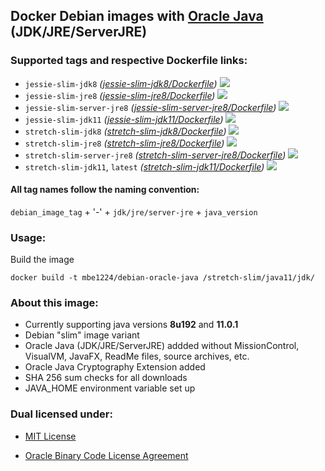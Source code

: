 ## Docker Debian images with [Oracle Java] (JDK/JRE/ServerJRE) ##

### Supported tags and respective Dockerfile links: ###

* ```jessie-slim-jdk8``` _\([jessie-slim-jdk8/Dockerfile]\)_
[![](https://images.microbadger.com/badges/image/mbe1224/debian-oracle-java:jessie-slim-jdk8.svg)](https://microbadger.com/images/mbe1224/debian-oracle-java:jessie-slim-jdk8 "")
* ```jessie-slim-jre8``` _\([jessie-slim-jre8/Dockerfile]\)_
[![](https://images.microbadger.com/badges/image/mbe1224/debian-oracle-java:jessie-slim-jre8.svg)](https://microbadger.com/images/mbe1224/debian-oracle-java:jessie-slim-jre8 "")
* ```jessie-slim-server-jre8``` _\([jessie-slim-server-jre8/Dockerfile]\)_
[![](https://images.microbadger.com/badges/image/mbe1224/debian-oracle-java:jessie-slim-server-jre8.svg)](https://microbadger.com/images/mbe1224/debian-oracle-java:jessie-slim-server-jre8 "")
* ```jessie-slim-jdk11``` _\([jessie-slim-jdk11/Dockerfile]\)_
[![](https://images.microbadger.com/badges/image/mbe1224/debian-oracle-java:jessie-slim-jdk11.svg)](https://microbadger.com/images/mbe1224/debian-oracle-java:jessie-slim-jdk11 "")
* ```stretch-slim-jdk8``` _\([stretch-slim-jdk8/Dockerfile]\)_
[![](https://images.microbadger.com/badges/image/mbe1224/debian-oracle-java:stretch-slim-jdk8.svg)](https://microbadger.com/images/mbe1224/debian-oracle-java:stretch-slim-jdk8 "")
* ```stretch-slim-jre8``` _\([stretch-slim-jre8/Dockerfile]\)_
[![](https://images.microbadger.com/badges/image/mbe1224/debian-oracle-java:stretch-slim-jre8.svg)](https://microbadger.com/images/mbe1224/debian-oracle-java:stretch-slim-jre8 "")
* ```stretch-slim-server-jre8``` _\([stretch-slim-server-jre8/Dockerfile]\)_
[![](https://images.microbadger.com/badges/image/mbe1224/debian-oracle-java:stretch-slim-server-jre8.svg)](https://microbadger.com/images/mbe1224/debian-oracle-java:stretch-slim-server-jre8 "")
* ```stretch-slim-jdk11```, ```latest``` _\([stretch-slim-jdk11/Dockerfile]\)_
[![](https://images.microbadger.com/badges/image/mbe1224/debian-oracle-java:stretch-slim-jdk11.svg)](https://microbadger.com/images/mbe1224/debian-oracle-java:stretch-slim-jdk11 "")

#### All tag names follow the naming convention: ###

```debian_image_tag``` + '-' + ```jdk/jre/server-jre``` + ```java_version```

### Usage: ###

Build the image
```shell
docker build -t mbe1224/debian-oracle-java /stretch-slim/java11/jdk/
```

### About this image: ###

- Currently supporting java versions **8u192** and **11.0.1**
- Debian "slim" image variant
- Oracle Java (JDK/JRE/ServerJRE) addded without MissionControl, VisualVM, JavaFX, ReadMe files, source archives, etc.
- Oracle Java Cryptography Extension added
- SHA 256 sum checks for all downloads
- JAVA\_HOME environment variable set up

### Dual licensed under: ###

* [MIT License]
* [Oracle Binary Code License Agreement]

   [Oracle Java]: <http://www.oracle.com/technetwork/java/javase/downloads/index.html>
   [jessie-slim-jdk8/Dockerfile]: <https://github.com/MihaiBogdanEugen/docker-debian-oracle-java/blob/master/jessie-slim/java8/jdk/Dockerfile>
   [jessie-slim-jre8/Dockerfile]: <https://github.com/MihaiBogdanEugen/docker-debian-oracle-java/blob/master/jessie-slim/java8/jre/Dockerfile>
   [jessie-slim-server-jre8/Dockerfile]: <https://github.com/MihaiBogdanEugen/docker-debian-oracle-java/blob/master/jessie-slim/java8/server-jre/Dockerfile>  
   [jessie-slim-jdk11/Dockerfile]: <https://github.com/MihaiBogdanEugen/docker-debian-oracle-java/blob/master/jessie-slim/java11/jdk/Dockerfile>
   [stretch-slim-jdk8/Dockerfile]: <https://github.com/MihaiBogdanEugen/docker-debian-oracle-java/blob/master/stretch-slim/java8/jdk/Dockerfile>
   [stretch-slim-jre8/Dockerfile]: <https://github.com/MihaiBogdanEugen/docker-debian-oracle-java/blob/master/stretch-slim/java8/jre/Dockerfile>
   [stretch-slim-server-jre8/Dockerfile]: <https://github.com/MihaiBogdanEugen/docker-debian-oracle-java/blob/master/stretch-slim/java8/server-jre/Dockerfile>
   [stretch-slim-jdk11/Dockerfile]: <https://github.com/MihaiBogdanEugen/docker-debian-oracle-java/blob/master/stretch-slim/java11/jdk/Dockerfile>
   [MIT License]: <https://raw.githubusercontent.com/MihaiBogdanEugen/docker-debian-oracle-java/master/LICENSE>
   [Oracle Binary Code License Agreement]: <https://raw.githubusercontent.com/MihaiBogdanEugen/docker-debian-oracle-java/master/Oracle_Binary_Code_License_Agreement%20for%20the%20Java%20SE%20Platform_Products_and_JavaFX>
